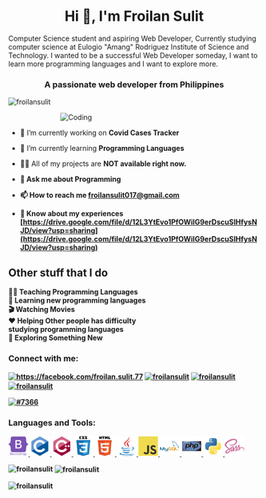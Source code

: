 <h1 align="center">Hi 👋, I'm Froilan Sulit</h1>

Computer Science student and aspiring Web Developer, Currently studying computer science at Eulogio "Amang" Rodriguez Institute of Science and Technology. I wanted to be a successful Web Developer someday, I want to learn more programming languages and I want to explore more.

<h3 align="center">A passionate web developer from Philippines</h3>

<p align="left"> <img src="https://komarev.com/ghpvc/?username=froilansulit&label=Profile%20views&color=0e75b6&style=flat" alt="froilansulit" /> </p>

<img align="right" alt="Coding" width="400" src="https://c.tenor.com/NOYF3f82b_gAAAAC/programmer.gif"/>

<br>


- 🔭 I’m currently working on **Covid Cases Tracker**

- 🌱 I’m currently learning **Programming Languages**

- 👨‍💻 All of my projects are <b> NOT available right now.

<!-- - 👨‍💻 All of my projects are available at [https://gcd-online-enrollment.neocities.org/](https://gcd-online-enrollment.neocities.org/) -->

- 💬 Ask me about **Programming**

- 📫 How to reach me **froilansulit017@gmail.com**

- 📄 Know about my experiences [https://drive.google.com/file/d/12L3YtEvo1PfOWiIG9erDscuSIHfysNJD/view?usp=sharing](https://drive.google.com/file/d/12L3YtEvo1PfOWiIG9erDscuSIHfysNJD/view?usp=sharing)

## Other stuff that I do <br>

👨‍🏫 Teaching Programming Languages <br>
📒 Learning new programming languages<br>
🎬 Watching Movies <br>
♥️ Helping Other people has difficulty <br> studying programming languages<br>
📖 Exploring Something New <br>


<h3 align="left">Connect with me:</h3>
<p align="left">
<a href="https://fb.com/froilan.sulit.77" target="_blank" rel="noopener noreferrer"><img align="center" src="https://raw.githubusercontent.com/rahuldkjain/github-profile-readme-generator/master/src/images/icons/Social/facebook.svg" alt="https://facebook.com/froilan.sulit.77" height="30" width="40" /></a>
<a href="https://www.hackerrank.com/froilansulit" target="_blank" rel="noopener noreferrer"><img align="center" src="https://raw.githubusercontent.com/rahuldkjain/github-profile-readme-generator/master/src/images/icons/Social/hackerrank.svg" alt="froilansulit" height="30" width="40" /></a>
<a href="https://dev.to/froilansulit" target="blank"><img align="center" src="https://raw.githubusercontent.com/rahuldkjain/github-profile-readme-generator/master/src/images/icons/Social/devto.svg" alt="froilansulit" height="30" width="40" /></a>
<a href="https://linkedin.com/in/froilansulit" target="_blank" rel="noopener noreferrer"><img align="center" src="https://raw.githubusercontent.com/rahuldkjain/github-profile-readme-generator/master/src/images/icons/Social/linked-in-alt.svg" alt="froilansulit" height="30" width="40" /></a>

<a href="https://discord.gg/#7366" target="blank"><img align="center" src="https://raw.githubusercontent.com/rahuldkjain/github-profile-readme-generator/master/src/images/icons/Social/discord.svg" alt="#7366" height="30" width="40" /></a>
</p>

<h3 align="left">Languages and Tools:</h3>
<p align="left"> <a href="https://getbootstrap.com" target="_blank" rel="noreferrer"> <img src="https://raw.githubusercontent.com/devicons/devicon/master/icons/bootstrap/bootstrap-plain-wordmark.svg" alt="bootstrap" width="40" height="40"/> </a> <a href="https://www.cprogramming.com/" target="_blank" rel="noreferrer"> <img src="https://raw.githubusercontent.com/devicons/devicon/master/icons/c/c-original.svg" alt="c" width="40" height="40"/> </a> <a href="https://www.w3schools.com/cpp/" target="_blank" rel="noreferrer"> <img src="https://raw.githubusercontent.com/devicons/devicon/master/icons/cplusplus/cplusplus-original.svg" alt="cplusplus" width="40" height="40"/> </a> <a href="https://www.w3schools.com/css/" target="_blank" rel="noreferrer"> <img src="https://raw.githubusercontent.com/devicons/devicon/master/icons/css3/css3-original-wordmark.svg" alt="css3" width="40" height="40"/> </a> <a href="https://www.w3.org/html/" target="_blank" rel="noreferrer"> <img src="https://raw.githubusercontent.com/devicons/devicon/master/icons/html5/html5-original-wordmark.svg" alt="html5" width="40" height="40"/> </a> <a href="https://www.java.com" target="_blank" rel="noreferrer"> <img src="https://raw.githubusercontent.com/devicons/devicon/master/icons/java/java-original.svg" alt="java" width="40" height="40"/> </a> <a href="https://developer.mozilla.org/en-US/docs/Web/JavaScript" target="_blank" rel="noreferrer"> <img src="https://raw.githubusercontent.com/devicons/devicon/master/icons/javascript/javascript-original.svg" alt="javascript" width="40" height="40"/> </a> <a href="https://www.mysql.com/" target="_blank" rel="noreferrer"> <img src="https://raw.githubusercontent.com/devicons/devicon/master/icons/mysql/mysql-original-wordmark.svg" alt="mysql" width="40" height="40"/> </a> <a href="https://www.php.net" target="_blank" rel="noreferrer"> <img src="https://raw.githubusercontent.com/devicons/devicon/master/icons/php/php-original.svg" alt="php" width="40" height="40"/> </a> <a href="https://www.python.org" target="_blank" rel="noreferrer"> <img src="https://raw.githubusercontent.com/devicons/devicon/master/icons/python/python-original.svg" alt="python" width="40" height="40"/> </a> <a href="https://sass-lang.com" target="_blank" rel="noreferrer"> <img src="https://raw.githubusercontent.com/devicons/devicon/master/icons/sass/sass-original.svg" alt="sass" width="40" height="40"/> </a> </p>
  

<p><img align="left" src="https://github-readme-stats.vercel.app/api/top-langs?username=froilansulit&show_icons=true&locale=en&layout=compact" alt="froilansulit" /></p>

<p>&nbsp;<img align="center" src="https://github-readme-stats.vercel.app/api?username=froilansulit&show_icons=true&locale=en" alt="froilansulit" /></p>

<p><img align="center" src="https://github-readme-streak-stats.herokuapp.com/?user=froilansulit&" alt="froilansulit" /></p>
